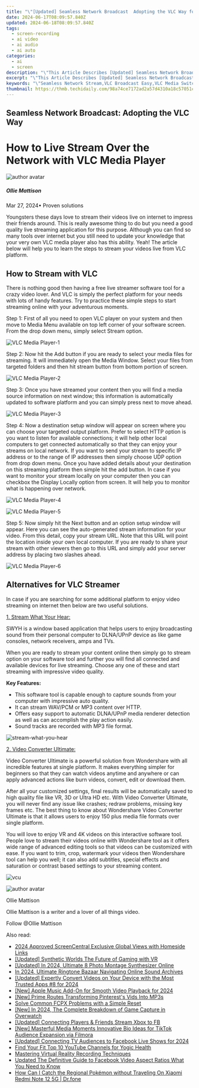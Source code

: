 ```yaml
---
title: "\"[Updated] Seamless Network Broadcast  Adopting the VLC Way for 2024\""
date: 2024-06-17T08:09:57.840Z
updated: 2024-06-18T08:09:57.840Z
tags: 
  - screen-recording
  - ai video
  - ai audio
  - ai auto
categories: 
  - ai
  - screen
description: "\"This Article Describes [Updated] Seamless Network Broadcast: Adopting the VLC Way for 2024\""
excerpt: "\"This Article Describes [Updated] Seamless Network Broadcast: Adopting the VLC Way for 2024\""
keywords: "\"Seamless Network Stream,VLC Broadcast Easy,VLC Media Switch,Smooth Video Broadcast,Live Network Viewing,Network-Friendly Playback,VLC AirPlay Integration\""
thumbnail: https://thmb.techidaily.com/98a74ce7172ad2a57d4310a18c57051ce671b66b03e5b45c8d9ea3eb4205cb9f.jpg
---
```


## Seamless Network Broadcast: Adopting the VLC Way

# How to Live Stream Over the Network with VLC Media Player

![author avatar](https://images.wondershare.com/filmora/article-images/ollie-mattison.jpg)

##### Ollie Mattison

 Mar 27, 2024• Proven solutions

 Youngsters these days love to stream their videos live on internet to impress their friends around. This is really awesome thing to do but you need a good quality live streaming application for this purpose. Although you can find so many tools over internet but you still need to update your knowledge that your very own VLC media player also has this ability. Yeah! The article below will help you to learn the steps to stream your videos live from VLC platform.

## How to Stream with VLC

 There is nothing good then having a free live streamer software tool for a crazy video lover. And VLC is simply the perfect platform for your needs with lots of handy features. Try to practice these simple steps to start streaming online with your adventurous moments.

 Step 1: First of all you need to open VLC player on your system and then move to Media Menu available on top left corner of your software screen. From the drop down menu, simply select Stream option.

![VLC Media Player-1](https://images.wondershare.com/filmora/article-images/vlc-media-player-1.jpg)

 Step 2: Now hit the Add button if you are ready to select your media files for streaming. It will immediately open the Media Window. Select your files from targeted folders and then hit stream button from bottom portion of screen.

![VLC Media Player-2](https://images.wondershare.com/filmora/article-images/vlc-media-player-2.jpg)

 Step 3: Once you have streamed your content then you will find a media source information on next window; this information is automatically updated to software platform and you can simply press next to move ahead.

![VLC Media Player-3](https://images.wondershare.com/filmora/article-images/vlc-media-player-3.jpg)

 Step 4: Now a destination setup window will appear on screen where you can choose your targeted output platform. Prefer to select HTTP option is you want to listen for available connections; it will help other local computers to get connected automatically so that they can enjoy your streams on local network. If you want to send your stream to specific IP address or to the range of IP addresses then simply choose UDP option from drop down menu. Once you have added details about your destination on this streaming platform then simple hit the add button. In case if you want to monitor your stream locally on your computer then you can checkbox the Display Locally option from screen. It will help you to monitor what is happening over network.

![VLC Media Player-4](https://images.wondershare.com/filmora/article-images/vlc-media-player-4.jpg)

![VLC Media Player-5](https://images.wondershare.com/filmora/article-images/vlc-media-player-5.jpg)

 Step 5: Now simply hit the Next button and an option setup window will appear. Here you can see the auto-generated stream information for your video. From this detail, copy your stream URL. Note that this URL will point the location inside your own local computer. If you are ready to share your stream with other viewers then go to this URL and simply add your server address by placing two slashes ahead.

![VLC Media Player-6](https://images.wondershare.com/filmora/article-images/vlc-media-player-6.jpg)

## Alternatives for VLC Streamer

 In case if you are searching for some additional platform to enjoy video streaming on internet then below are two useful solutions.

[1. Stream What Your Hear:](http://www.streamwhatyouhear.com/)

 SWYH is a window based application that helps users to enjoy broadcasting sound from their personal computer to DLNA/UPnP device as like game consoles, network receivers, amps and TVs.

 When you are ready to stream your content online then simply go to stream option on your software tool and further you will find all connected and available devices for live streaming. Choose any one of these and start streaming with impressive video quality.

**Key Features:**

* This software tool is capable enough to capture sounds from your computer with impressive auto quality.
* It can stream WAV/PCM or MP3 content over HTTP.
* Offers easy support to automatic DLNA/UPnP media renderer detection as well as can accomplish the play action easily.
* Sound tracks are recorded with MP3 file format.

![stream-what-you-hear](https://images.wondershare.com/filmora/article-images/stream-what-you-hear.jpg)

[2. Video Converter Ultimate:](https://tools.techidaily.com/wondershare/videoconverter/download/)

 Video Converter Ultimate is a powerful solution from Wondershare with all incredible features at single platform. It makes everything simpler for beginners so that they can watch videos anytime and anywhere or can apply advanced actions like burn videos, convert, edit or download them.

 After all your customized settings, final results will be automatically saved to high quality file like VR, 3D or Ultra HD etc. With Video Converter Ultimate, you will never find any issue like crashes; redraw problems, missing key frames etc. The best thing to know about Wondershare Video Converter Ultimate is that it allows users to enjoy 150 plus media file formats over single platform.

 You will love to enjoy VR and 4K videos on this interactive software tool. People love to stream their videos online with Wondershare tool as it offers wide range of advanced editing tools so that videos can be customized with ease. If you want to trim, crop, watermark your videos then Wondershare tool can help you well; it can also add subtitles, special effects and saturation or contrast based settings to your streaming content.

![vcu](https://images.wondershare.com/filmora/article-images/vcu.jpg)

![author avatar](https://images.wondershare.com/filmora/article-images/ollie-mattison.jpg)

Ollie Mattison

Ollie Mattison is a writer and a lover of all things video.

Follow @Ollie Mattison


<ins class="adsbygoogle"
     style="display:block"
     data-ad-format="autorelaxed"
     data-ad-client="ca-pub-7571918770474297"
     data-ad-slot="1223367746"></ins>



<ins class="adsbygoogle"
     style="display:block"
     data-ad-client="ca-pub-7571918770474297"
     data-ad-slot="8358498916"
     data-ad-format="auto"
     data-full-width-responsive="true"></ins>


<span class="atpl-alsoreadstyle">Also read:</span>
<div><ul>
<li><a href="https://fox-access.techidaily.com/2024-approved-screencentral-exclusive-global-views-with-homeside-links/"><u>2024 Approved  ScreenCentral  Exclusive Global Views with Homeside Links</u></a></li>
<li><a href="https://fox-access.techidaily.com/updated-synthetic-worlds-the-future-of-gaming-with-vr/"><u>[Updated] Synthetic Worlds  The Future of Gaming with VR</u></a></li>
<li><a href="https://fox-access.techidaily.com/updated-in-2024-ultimate-8-photo-montage-synthesizer-online/"><u>[Updated] In 2024, Ultimate 8 Photo Montage Synthesizer Online</u></a></li>
<li><a href="https://fox-access.techidaily.com/in-2024-ultimate-ringtone-bazaar-navigating-online-sound-archives/"><u>In 2024, Ultimate Ringtone Bazaar  Navigating Online Sound Archives</u></a></li>
<li><a href="https://fox-access.techidaily.com/updated-expertly-convert-videos-on-your-device-with-the-most-trusted-apps-8-for-2024/"><u>[Updated] Expertly Convert Videos on Your Device with the Most Trusted Apps #8 for 2024</u></a></li>
<li><a href="https://fox-access.techidaily.com/new-apple-music-add-on-for-smooth-video-playback-for-2024/"><u>[New] Apple Music Add-On for Smooth Video Playback for 2024</u></a></li>
<li><a href="https://fox-access.techidaily.com/new-prime-routes-transforming-pinterests-vids-into-mp3s/"><u>[New] Prime Routes  Transforming Pinterest's Vids Into MP3s</u></a></li>
<li><a href="https://video-ai-editor.techidaily.com/solve-common-fcpx-problems-with-a-simple-reset/"><u>Solve Common FCPX Problems with a Simple Reset</u></a></li>
<li><a href="https://screen-video-capture.techidaily.com/new-in-2024-the-complete-breakdown-of-game-capture-in-overwatch/"><u>[New] In 2024, The Complete Breakdown of Game Capture in Overwatch</u></a></li>
<li><a href="https://facebook-video-content.techidaily.com/updated-connecting-players-and-friends-stream-xbox-to-fb/"><u>[Updated] Connecting Players & Friends  Stream Xbox to FB</u></a></li>
<li><a href="https://tiktok-video-recordings.techidaily.com/new-masterful-media-moments-innovative-bio-ideas-for-tiktok-audience-expansion-via-filmora/"><u>[New] Masterful Media Moments  Innovative Bio Ideas for TikTok Audience Expansion via Filmora</u></a></li>
<li><a href="https://facebook-video-recording.techidaily.com/updated-connecting-tv-audiences-to-facebook-live-shows-for-2024/"><u>[Updated] Connecting TV Audiences to Facebook Live Shows for 2024</u></a></li>
<li><a href="https://youtube-video-recordings.techidaily.com/find-your-fit-top-10-youtube-channels-for-yogic-health/"><u>Find Your Fit  Top 10 YouTube Channels for Yogic Health</u></a></li>
<li><a href="https://screen-recording.techidaily.com/mastering-virtual-reality-recording-techniques/"><u>Mastering Virtual Reality Recording Techniques</u></a></li>
<li><a href="https://smart-video-creator.techidaily.com/updated-the-definitive-guide-to-facebook-video-aspect-ratios-what-you-need-to-know/"><u>Updated The Definitive Guide to Facebook Video Aspect Ratios What You Need to Know</u></a></li>
<li><a href="https://change-location.techidaily.com/how-can-i-catch-the-regional-pokemon-without-traveling-on-xiaomi-redmi-note-12-5g-drfone-by-drfone-virtual-android/"><u>How Can I Catch the Regional Pokémon without Traveling On Xiaomi Redmi Note 12 5G | Dr.fone</u></a></li>
</ul></div>
